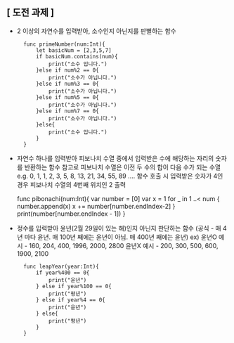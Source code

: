 ## [ 도전 과제 ]



- 2 이상의 자연수를 입력받아, 소수인지 아닌지를 판별하는 함수 

        func primeNumber(num:Int){
            let basicNum = [2,3,5,7]
            if basicNum.contains(num){
                print("소수 입니다.")
            }else if num%2 == 0{
                print("소수가 아닙니다.")
            }else if num%3 == 0{
                print("소수가 아닙니다.")
            }else if num%5 == 0{
                print("소수가 아닙니다.")
            }else if num%7 == 0{
                print("소수가 아닙니다.")
            }else{
                print("소수 입니다.")
            }
        }


- 자연수 하나를 입력받아 피보나치 수열 중에서 입력받은 수에 해당하는 자리의 숫자를 반환하는 함수 
참고로 피보나치 수열은 이전 두 수의 합이 다음 수가 되는 수열 e.g. 0, 1, 1, 2, 3, 5, 8, 13, 21, 34, 55, 89 .... 함수 호출 시 입력받은 숫자가 4인 경우 피보나치 수열의 4번째 위치인 2 출력

    func pibonachi(num:Int){
        var number = [0]
        var x = 1
        for _ in 1 ..< num {
            number.append(x)
            x += number[number.endIndex-2]
        }
        print(number[number.endIndex - 1])
    }


- 정수를 입력받아 윤년(2월 29일이 있는 해)인지 아닌지 판단하는 함수 (공식 - 매 4년 마다 윤년. 매 100년 째에는 윤년이 아님. 매 400년 째에는 윤년) ex) 윤년O 예시 - 160, 204, 400, 1996, 2000, 2800   윤년X 예시 - 200, 300, 500, 600, 1900, 2100

        func leapYear(year:Int){
            if year%400 == 0{
                print("윤년")
            } else if year%100 == 0{
                print("평년")
            } else if year%4 == 0{
                print("윤년")
            } else{
                print("평년")
            }
        }
